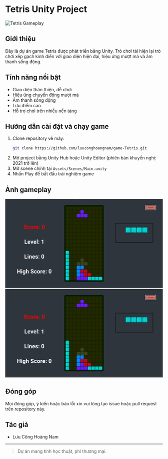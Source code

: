 # Tetris Unity Project

![Tetris Gameplay](https://raw.githubusercontent.com/luuconghoangnam/game-Tetris/main/docs/gameplay1.png)

## Giới thiệu

Đây là dự án game Tetris được phát triển bằng Unity. Trò chơi tái hiện lại trò chơi xếp gạch kinh điển với giao diện hiện đại, hiệu ứng mượt mà và âm thanh sống động.

## Tính năng nổi bật
- Giao diện thân thiện, dễ chơi
- Hiệu ứng chuyển động mượt mà
- Âm thanh sống động
- Lưu điểm cao
- Hỗ trợ chơi trên nhiều nền tảng

## Hướng dẫn cài đặt và chạy game
1. Clone repository về máy:
   ```sh
   git clone https://github.com/luuconghoangnam/game-Tetris.git
   ```
2. Mở project bằng Unity Hub hoặc Unity Editor (phiên bản khuyến nghị: 2021 trở lên)
3. Mở scene chính tại `Assets/Scenes/Main.unity`
4. Nhấn Play để bắt đầu trải nghiệm game

## Ảnh gameplay

![Gameplay 1](Images/gameplay1.png)
![Gameplay 2](Images/gameplay2.png)

## Đóng góp
Mọi đóng góp, ý kiến hoặc báo lỗi xin vui lòng tạo issue hoặc pull request trên repository này.

## Tác giả
- Lưu Công Hoàng Nam

---

> Dự án mang tính học thuật, phi thương mại.
